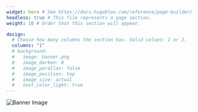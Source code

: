 ```yaml
---
widget: hero # See https://docs.hugoblox.com/reference/page-builder/
headless: true # This file represents a page section.
weight: 10 # Order that this section will appear.

design:
  # Choose how many columns the section has. Valid values: 1 or 2.
  columns: "1"
  # background:
  #   image: banner.png
  #   image_darken: 0
  #   image_parallax: false
  #   image_position: top
  #   image_size: actual
  #   text_color_light: true
---
```


<div class="banner">
  <img src="banner.png" alt="Banner Image">
</div>
